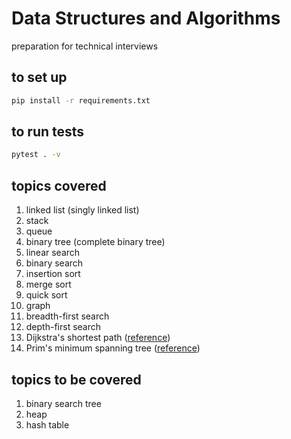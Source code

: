# Data Structures and Algorithms

preparation for technical interviews

## to set up

```bash
pip install -r requirements.txt
```

## to run tests

```bash
pytest . -v
```

## topics covered

1. linked list (singly linked list)
2. stack
3. queue
4. binary tree (complete binary tree)
5. linear search
6. binary search
7. insertion sort
8. merge sort
9. quick sort
10. graph
11. breadth-first search
12. depth-first search
13. Dijkstra's shortest path ([reference](https://www.101computing.net/dijkstras-shortest-path-algorithm/))
14. Prim's minimum spanning tree ([reference](https://coderbyte.com/algorithm/find-minimum-spanning-tree-using-prims-algorithm))

## topics to be covered

1. binary search tree
2. heap
3. hash table
